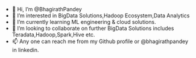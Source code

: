 - 👋 Hi, I’m @BhagirathPandey
- 👀 I’m interested in BigData Solutions,Hadoop Ecosystem,Data Analytics
- 🌱 I’m currently learning ML engineering & cloud solutions.
- 💞️ I’m looking to collaborate on further BigData Solutions includes Teradata,Hadoop,Spark,Hive etc. 
- 📫 Any one can reach me from my Github profile or @bhagirathpandey in linkedin.

<!---
BhagirathPandey/BhagirathPandey is a ✨ special ✨ repository because its `README.md` (this file) appears on your GitHub profile.
You can click the Preview link to take a look at your changes.
--->

